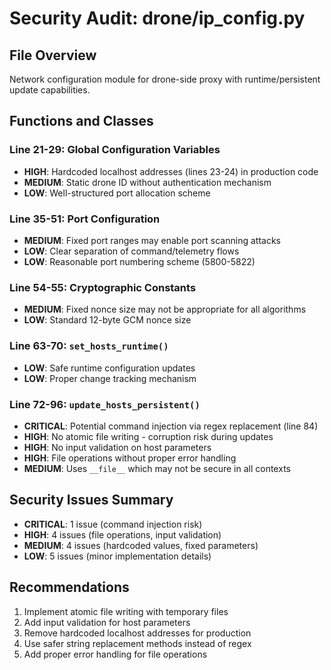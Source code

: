 # Security Audit: drone/ip_config.py

## File Overview
Network configuration module for drone-side proxy with runtime/persistent update capabilities.

## Functions and Classes

### Line 21-29: Global Configuration Variables
- **HIGH**: Hardcoded localhost addresses (lines 23-24) in production code
- **MEDIUM**: Static drone ID without authentication mechanism
- **LOW**: Well-structured port allocation scheme

### Line 35-51: Port Configuration
- **MEDIUM**: Fixed port ranges may enable port scanning attacks
- **LOW**: Clear separation of command/telemetry flows
- **LOW**: Reasonable port numbering scheme (5800-5822)

### Line 54-55: Cryptographic Constants
- **MEDIUM**: Fixed nonce size may not be appropriate for all algorithms
- **LOW**: Standard 12-byte GCM nonce size

### Line 63-70: `set_hosts_runtime()`
- **LOW**: Safe runtime configuration updates
- **LOW**: Proper change tracking mechanism

### Line 72-96: `update_hosts_persistent()`
- **CRITICAL**: Potential command injection via regex replacement (line 84)
- **HIGH**: No atomic file writing - corruption risk during updates
- **HIGH**: No input validation on host parameters
- **HIGH**: File operations without proper error handling
- **MEDIUM**: Uses `__file__` which may not be secure in all contexts

## Security Issues Summary
- **CRITICAL**: 1 issue (command injection risk)
- **HIGH**: 4 issues (file operations, input validation)
- **MEDIUM**: 4 issues (hardcoded values, fixed parameters)
- **LOW**: 5 issues (minor implementation details)

## Recommendations
1. Implement atomic file writing with temporary files
2. Add input validation for host parameters
3. Remove hardcoded localhost addresses for production
4. Use safer string replacement methods instead of regex
5. Add proper error handling for file operations
